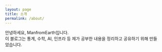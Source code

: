 ```yaml
---
layout: page
title: 소개
permalink: /about/
---
```


안녕하세요, ManfromEarth입니다.  
이 블로그는 통계, 수학, AI, 인프라 등 제가 공부한 내용을 정리하고 공유하기 위해 만들었습니다.
